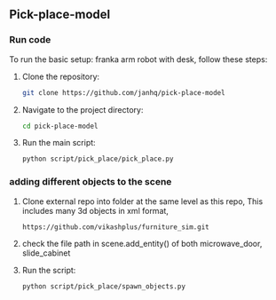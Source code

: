 ## Pick-place-model

### Run code

To run the basic setup: franka arm robot with desk, follow these steps:

1. Clone the repository:
    ```sh
    git clone https://github.com/janhq/pick-place-model
    ```
2. Navigate to the project directory:
    ```sh
    cd pick-place-model
    ```
3. Run the main script:
    ```sh
    python script/pick_place/pick_place.py
    ```

### adding different objects to the scene
1. Clone external repo into folder at the same level as this repo, This includes many 3d objects in xml format, 
    ```sh
    https://github.com/vikashplus/furniture_sim.git
    ```
2. check the file path in scene.add_entity() of both microwave_door, slide_cabinet

3. Run the script:
    ```sh
    python script/pick_place/spawn_objects.py
    ```
